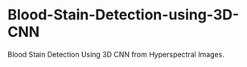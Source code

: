 # Blood-Stain-Detection-using-3D-CNN
Blood Stain Detection Using 3D CNN from Hyperspectral Images. 
